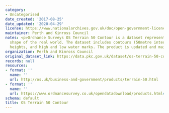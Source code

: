```yaml
---
category:
- Uncategorised
date_created: '2017-08-25'
date_updated: '2020-04-29'
license: https://www.nationalarchives.gov.uk/doc/open-government-licence/version/3/
maintainer: Perth and Kinross Council
notes: <p>Ordnance Surveys OS Terrain 50 Contour is a dataset representing the physical
  shape of the real world. The dataset includes contours (50metre interval), spot
  heights, and high and low water marks. The product is updated and maintained annually.</p>
organization: Perth and Kinross Council
original_dataset_link: https://data.pkc.gov.uk/dataset/os-terrain-50-contour
records: null
resources:
- format: ''
  name: ''
  url: http://os.uk/business-and-government/products/terrain-50.html
- format: ''
  name: ''
  url: https://www.ordnancesurvey.co.uk/opendatadownload/products.html#TERR50
schema: default
title: OS Terrain 50 Contour
---
```

